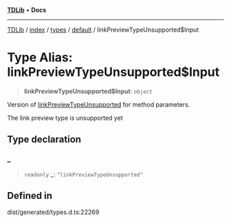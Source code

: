 [**TDLib**](../../../../../../README.md) • **Docs**

***

[TDLib](../../../../../../modules.md) / [index](../../../../../README.md) / [types](../../../README.md) / [default](../README.md) / linkPreviewTypeUnsupported$Input

# Type Alias: linkPreviewTypeUnsupported$Input

> **linkPreviewTypeUnsupported$Input**: `object`

Version of [linkPreviewTypeUnsupported](linkPreviewTypeUnsupported.md) for method parameters.

The link preview type is unsupported yet

## Type declaration

### \_

> `readonly` **\_**: `"linkPreviewTypeUnsupported"`

## Defined in

dist/generated/types.d.ts:22269

